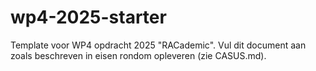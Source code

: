 # wp4-2025-starter
Template voor WP4 opdracht 2025 "RACademic". Vul dit document aan zoals beschreven in eisen rondom opleveren (zie CASUS.md).
